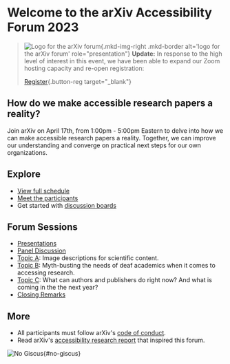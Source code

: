 # Welcome to the arXiv Accessibility Forum 2023

> ![Logo for the arXiv forum](../../assets/arxiv-lockup-forum-bgcolor.png){.mkd-img-right .mkd-border alt='logo for the arXiv forum' role="presentation"}
> **Update:** In response to the high level of interest in this event, we have been able to expand our Zoom hosting capacity and re-open registration:
>
> [Register](https://cornell.zoom.us/webinar/register/WN_5O7sKasERt2Fs7EuZ4IhTw){.button-reg target="_blank"}

## How do we make accessible research papers a reality?

Join arXiv on April 17th, from 1:00pm - 5:00pm Eastern to delve into how we can make accessible research papers a reality. Together, we can improve our understanding and converge on practical next steps for our own organizations.
<div style="clear:both;"></div>

## Explore
- [View full schedule](schedule.md)
- [Meet the participants](participants.md)
- Get started with [discussion boards](getting-started.md)

## Forum Sessions
- [Presentations](presentations.md)
- [Panel Discussion](panel.md)
- [Topic A](alt-descriptions.md): Image descriptions for scientific content.
- [Topic B](mythbusting-deaf-needs.md): Myth-busting the needs of deaf academics when it comes to accessing research.
- [Topic C](authoring-and-publishing.md): What can authors and publishers do right now? And what is coming in the the next year?
- [Closing Remarks](next-steps.md)

## More
- All participants must follow arXiv's [code of conduct](https://info.arxiv.org/help/policies/code_of_conduct.html#inclusiveness-and-respect).
- Read arXiv's [accessibility research report](
https://info.arxiv.org/about/accessibility_research_report.html) that inspired this forum.

![No Giscus](){#no-giscus}
